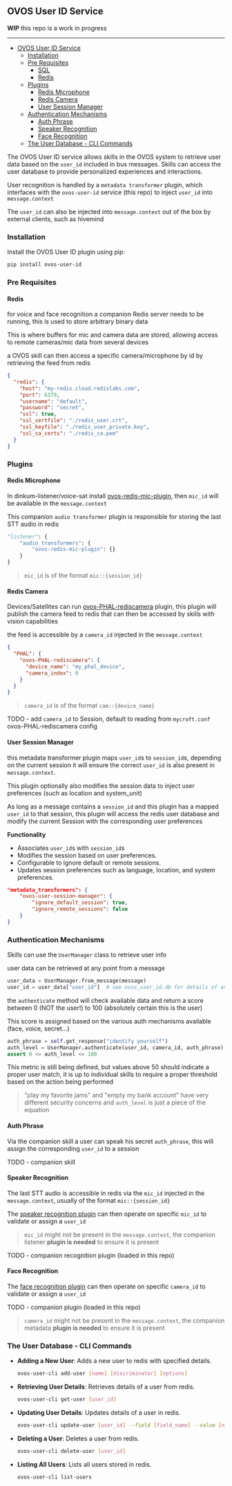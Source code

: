## OVOS User ID Service

**WIP** this repo is a work in progress
_________________

- [OVOS User ID Service](#ovos-user-id-service)
  * [Installation](#installation)
  * [Pre Requisites](#pre-requisites)
    + [SQL](#sql)
    + [Redis](#redis)
  * [Plugins](#plugins)
    + [Redis Microphone](#redis-microphone)
    + [Redis Camera](#redis-camera)
    + [User Session Manager](#user-session-manager)
  * [Authentication Mechanisms](#authentication-mechanisms)
    + [Auth Phrase](#auth-phrase)
    + [Speaker Recognition](#speaker-recognition)
    + [Face Recognition](#face-recognition)
  * [The User Database - CLI Commands](#cli-commands)


The OVOS User ID service allows skills in the OVOS system to retrieve user data based on the `user_id` included in bus messages.
Skills can access the user database to provide personalized experiences and interactions.

User recognition is handled by a `metadata transformer` plugin, which interfaces with the `ovos-user-id` service (this repo) to inject `user_id` into `message.context`

The `user_id` can also be injected into `message.context` out of the box by external clients, such as hivemind

### Installation

Install the OVOS User ID plugin using pip:

```bash
pip install ovos-user-id
```

### Pre Requisites

#### Redis

for voice and face recognition a companion Redis server needs to be running, this is used to store arbitrary binary data

This is where buffers for mic and camera data are stored, allowing access to remote cameras/mic data from several devices

a OVOS skill can then access a specific camera/microphone by id by retrieving the feed from redis

```json
{
  "redis": {
    "host": "my-redis.cloud.redislabs.com",
    "port": 6379,
    "username": "default",
    "password": "secret",
    "ssl": true,
    "ssl_certfile": "./redis_user.crt",
    "ssl_keyfile": "./redis_user_private.key",
    "ssl_ca_certs": "./redis_ca.pem"
  }
}
```

### Plugins

#### Redis Microphone

In dinkum-listener/voice-sat install [ovos-redis-mic-plugin](https://github.com/TigreGotico/ovos-redis-mic-plugin), then `mic_id` will be available in the `message.context`

This companion `audio transformer` plugin is responsible for storing the last STT audio in redis

```python
"listener": {
    "audio_transformers": {
        "ovos-redis-mic-plugin": {}
    }
}
```

> `mic_id` is of the format `mic::{session_id}`

#### Redis Camera

Devices/Satellites can run [ovos-PHAL-rediscamera](https://github.com/TigreGotico/ovos-PHAL-rediscamera) plugin, this plugin will publish the camera feed to redis that can then be accessed by skills with vision capabilities

the feed is accessible by a `camera_id` injected in the `message.context`

```json
{
  "PHAL": {
    "ovos-PHAL-rediscamera": {
      "device_name": "my_phal_device",
      "camera_index": 0
    }
  }
}
```
> `camera_id` is of the format `cam::{device_name}`

TODO - add `camera_id` to Session, default to reading from `mycroft.conf` ovos-PHAL-rediscamera config

#### User Session Manager

this metadata transformer plugin maps `user_id`s to `session_id`s, depending on the current session it will ensure the correct `user_id` is also present in `message.context`.

This plugin optionally also modifies the session data to inject user preferences (such as location and system_unit)

As long as a message contains a `session_id` and this plugin has a mapped `user_id` to that session, 
this plugin will access the redis user database and modify the current Session with the corresponding user preferences

**Functionality**
  - Associates `user_id`s with `session_id`s
  - Modifies the session based on user preferences.
  - Configurable to ignore default or remote sessions.
  - Updates session preferences such as language, location, and system preferences.

```json
"metadata_transformers": {
    "ovos-user-session-manager": {
        "ignore_default_session": true,
        "ignore_remote_sessions": false
    }
}
```

### Authentication Mechanisms

Skills can use the `UserManager` class to retrieve user info

user data can be retrieved at any point from a message

```python
user_data = UserManager.from_message(message)
user_id = user_data["user_id"]  # see ovos_user_id.db for details of available keys
```

the `authenticate` method will check available data and return a score between 0 (NOT the user!) to 100 (absolutely certain this is the user)

This score is assigned based on the various auth mechanisms available (face, voice, secret...)

```python
auth_phrase = self.get_response("identify yourself")
auth_level = UserManager.authenticate(user_id, camera_id, auth_phrase)
assert 0 <= auth_level <= 100
```

This metric is still being defined, but values above 50 should indicate a proper user match, it is up to individual skills to require a proper threshold based on the action being performed

> "play my favorite jams" and "empty my bank account" have very different security concerns and `auth_level` is just a piece of the equation

#### Auth Phrase

Via the companion skill a user can speak his secret `auth_phrase`, this will assign the corresponding `user_id` to a session

TODO - companion skill

#### Speaker Recognition

The last STT audio is accessible in redis via the `mic_id` injected in the `message.context`, usually of the format `mic::{session_id}`

The [speaker recognition plugin](https://github.com/TigreGotico/ovos-voice-embeddings-plugin) can then operate on specific `mic_id` to validate or assign a `user_id`

> `mic_id` might not be present in the `message.context`, the companion listener **plugin is needed** to ensure it is present

TODO - companion recognition plugin (loaded in this repo)

#### Face Recognition

The [face recognition plugin](https://github.com/TigreGotico/ovos-face-embeddings-plugin) can then operate on specific `camera_id` to validate or assign a `user_id`

TODO - companion plugin (loaded in this repo)

> `camera_id` might not be present in the `message.context`, the companion metadata **plugin is needed** to ensure it is present


### The User Database - CLI Commands

- **Adding a New User**: Adds a new user to redis with specified details.

  ```bash
  ovos-user-cli add-user [name] [discriminator] [options]
  ```

- **Retrieving User Details**: Retrieves details of a user from redis.

  ```bash
  ovos-user-cli get-user [user_id]
  ```

- **Updating User Details**: Updates details of a user in redis.

  ```bash
  ovos-user-cli update-user [user_id] --field [field_name] --value [new_value]
  ```

- **Deleting a User**: Deletes a user from redis.

  ```bash
  ovos-user-cli delete-user [user_id]
  ```

- **Listing All Users**: Lists all users stored in redis.

  ```bash
  ovos-user-cli list-users
  ```
